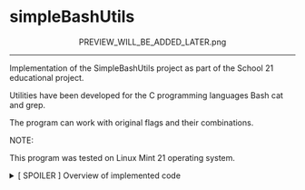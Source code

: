 # simpleBashUtils

<div align="center">PREVIEW_WILL_BE_ADDED_LATER.png</div>

---

Implementation of the SimpleBashUtils project as part of the School 21 educational project.

Utilities have been developed for the C programming languages Bash cat and grep.

The program can work with original flags and their combinations.

NOTE:

This program was tested on Linux Mint 21 operating system.

<details>
<summary>[ SPOILER ] Overview of implemented code</summary>

### s21_cat

TEMPLATE: `cat [OPTION] [FILE]`

| № | Option                                                      | Description                                  |
| --- | ----------------------------------------------------------- | -------------------------------------------- |
| 1   | -b (GNU: --number-nonblank)                                 | numbers only non-empty lines                 |
| 2   | -e подразумевает -v (только GNU: -E то же самое, но без -v) | but also display end-of-line characters as $ |
| 3   | -n (GNU: --number)                                          | number all output lines                      |
| 4   | -s (GNU: --squeeze-blank)                                   | squeeze multiple adjacent blank lines        |
| 5   | -t подразумевает -v (GNU: -T то же самое, но без -v)        | but also display tabs as ^I                  |

### s21_grep

TEMPLATE: `grep [OPTION] [TEMPLATE] [FILE]`

| № | Option  | Description                                                   |
| --- | ------- | ------------------------------------------------------------- |
| 1   | -e      | pattern                                                       |
| 2   | -i      | ignore uppercase vs. lowercase                                |
| 3   | -v      | invert match                                                  |
| 4   | -c      | output count of matching lines only.                          |
| 5   | -l      | output matching files only                                    |
| 6   | -n      | precede each matching line with a line number                 |
| 7   | -h      | output matching lines without preceding them by file names    |
| 8   | -s      | suppress error messages about nonexistent or unreadable files |
| 9   | -f file | take regexes from a file                                      |
| 10  | -o      | output the matched parts of a matching line                   |

</details>
